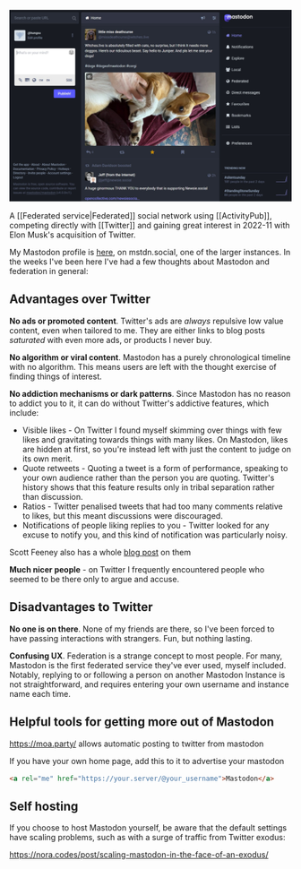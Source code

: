 ![](notes/images/mastodon.jpg)

A [[Federated service|Federated]] social network using [[ActivityPub]], competing directly with [[Twitter]] and gaining great interest in 2022-11 with Elon Musk's acquisition of Twitter.

My Mastodon profile is [here](https://mstdn.social/@hungsu), on mstdn.social, one of the larger instances. In the weeks I've been here I've had a few thoughts about Mastodon and federation in general:

## Advantages over Twitter

**No ads or promoted content**. Twitter's ads are *always* repulsive low value content, even when tailored to me. They are either links to blog posts *saturated* with even more ads, or products I never buy.

**No algorithm or viral content**. Mastodon has a purely chronological timeline with no algorithm. This means users are left with the thought exercise of finding things of interest.

**No addiction mechanisms or dark patterns**. Since Mastodon has no reason to addict you to it, it can do without Twitter's addictive features, which include:
- Visible likes - On Twitter I found myself skimming over things with few likes and gravitating towards things with many likes. On Mastodon, likes are hidden at first, so you're instead left with just the content to judge on its own merit.
- Quote retweets - Quoting a tweet is a form of performance, speaking to your own audience rather than the person you are quoting. Twitter's history shows that this feature results only in tribal separation rather than discussion. 
- Ratios - Twitter penalised tweets that had too many comments relative to likes, but this meant discussions were discouraged.
- Notifications of people liking replies to you - Twitter looked for any excuse to notify you, and this kind of notification was particularly noisy.

Scott Feeney also has a whole [blog post](https://scott.mn/2022/10/29/twitter_features_mastodon_is_better_without/) on them

**Much nicer people** - on Twitter I frequently encountered people who seemed to be there only to argue and accuse.

## Disadvantages to Twitter

**No one is on there**. None of my friends are there, so I've been forced to have passing interactions with strangers. Fun, but nothing lasting.

**Confusing UX**. Federation is a strange concept to most people. For many, Mastodon is the first federated service they've ever used, myself included. Notably, replying to or following a person on another Mastodon Instance is not straightforward, and requires entering your own username and instance name each time.

## Helpful tools for getting more out of Mastodon

https://moa.party/ allows automatic posting to twitter from mastodon

If you have your own home page, add this to it to advertise your mastodon 
```HTML
<a rel="me" href="https://your.server/@your_username">Mastodon</a>
```

## Self hosting

If you choose to host Mastodon yourself, be aware that the default settings have scaling problems, such as with a surge of traffic from Twitter exodus:

https://nora.codes/post/scaling-mastodon-in-the-face-of-an-exodus/